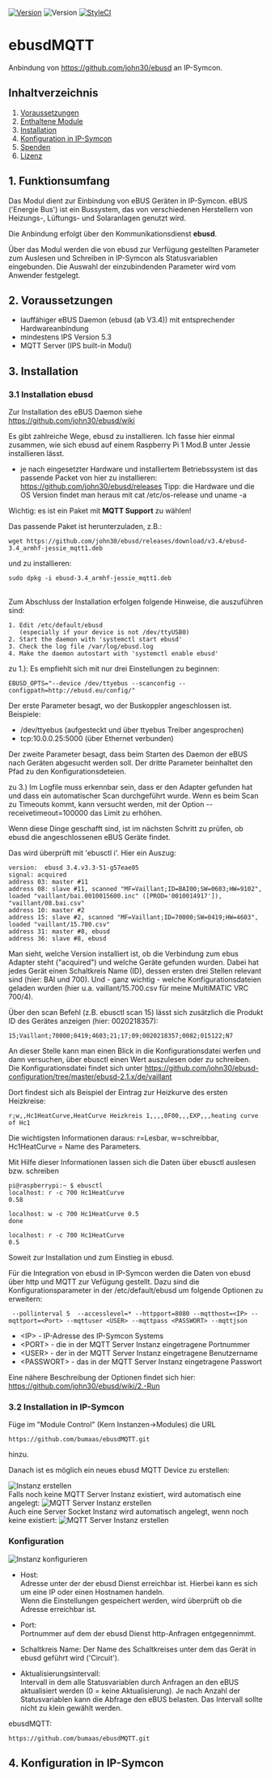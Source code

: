 [![Version](https://img.shields.io/badge/Symcon-PHPModul-red.svg)](https://www.symcon.de/service/dokumentation/entwicklerbereich/sdk-tools/sdk-php/)
![Version](https://img.shields.io/badge/Symcon%20Version-5.3%20%3E-blue.svg)
[![StyleCI](https://styleci.io/repos/175384837/shield?style=flat)](https://styleci.io/repos/175384837)

# ebusdMQTT
   Anbindung von https://github.com/john30/ebusd an IP-Symcon.
 
   ## Inhaltverzeichnis
   1. [Voraussetzungen](#1-voraussetzungen)
   2. [Enthaltene Module](#2-enthaltene-module)
   3. [Installation](#3-installation)
   4. [Konfiguration in IP-Symcon](#4-konfiguration-in-ip-symcon)
   5. [Spenden](#5-spenden)
   6. [Lizenz](#6-lizenz)
   
## 1. Funktionsumfang

Das Modul dient zur Einbindung von eBUS Geräten in IP-Symcon. eBUS ('Energie Bus') ist ein Bussystem, das von verschiedenen Herstellern von Heizungs-, Lüftungs- und Solaranlagen genutzt wird.

Die Anbindung erfolgt über den Kommunikationsdienst **ebusd**.

Über das Modul werden die von ebusd zur Verfügung gestellten Parameter zum Auslesen und Schreiben in IP-Symcon als Statusvariablen eingebunden. Die Auswahl der einzubindenden Parameter wird vom Anwender festgelegt.

  

 
## 2. Voraussetzungen

* lauffähiger eBUS Daemon (ebusd (ab V3.4)) mit entsprechender Hardwareanbindung 
* mindestens IPS Version 5.3
* MQTT Server (IPS built-in Modul) 


## 3. Installation
### 3.1 Installation ebusd
Zur Installation des eBUS Daemon siehe https://github.com/john30/ebusd/wiki

Es gibt zahlreiche Wege, ebusd zu installieren. Ich fasse hier einmal zusammen, wie sich ebusd auf einem Raspberry Pi 1 Mod.B unter Jessie installieren lässt.

- je nach eingesetzter Hardware und installiertem Betriebssystem ist das passende Packet von hier zu installieren: https://github.com/john30/ebusd/releases
Tipp: die Hardware und die OS Version findet man heraus mit 
cat /etc/os-release
und
uname -a

Wichtig: es ist ein Paket mit **MQTT Support** zu wählen!

Das passende Paket ist herunterzuladen, z.B.:
```
wget https://github.com/john30/ebusd/releases/download/v3.4/ebusd-3.4_armhf-jessie_mqtt1.deb
```

und zu installieren:
```
sudo dpkg -i ebusd-3.4_armhf-jessie_mqtt1.deb
```


<br>
Zum Abschluss der Installation erfolgen folgende Hinweise, die auszuführen sind:

```
1. Edit /etc/default/ebusd
   (especially if your device is not /dev/ttyUSB0)
2. Start the daemon with 'systemctl start ebusd'
3. Check the log file /var/log/ebusd.log
4. Make the daemon autostart with 'systemctl enable ebusd'
```

zu 1.): Es empfiehlt sich mit nur drei Einstellungen zu beginnen:
```
EBUSD_OPTS="--device /dev/ttyebus --scanconfig --configpath=http://ebusd.eu/config/"
```

Der erste Parameter besagt, wo der Buskoppler angeschlossen ist.
Beispiele: 

- /dev/ttyebus (aufgesteckt und über ttyebus Treiber angesprochen)
- tcp:10.0.0.25:5000 (über Ethernet verbunden)

Der zweite Parameter besagt, dass beim Starten des Daemon der eBUS nach Geräten abgesucht werden soll. Der dritte Parameter beinhaltet den Pfad zu den Konfigurationsdeteien.

zu 3.)
Im Logfile muss erkennbar sein, dass er den Adapter gefunden hat und dass ein automatischer Scan durchgeführt wurde. Wenn es beim Scan zu Timeouts kommt, kann versucht werden, mit der Option --receivetimeout=100000 das Limit zu erhöhen. 


Wenn diese Dinge geschafft sind, ist im nächsten Schritt zu prüfen, ob ebusd die angeschlossenen eBUS Geräte findet.

Das wird überprüft mit 'ebusctl i'. Hier ein Auszug:

```
version:  ebusd 3.4.v3.3-51-g57eae05
signal: acquired
address 03: master #11
address 08: slave #11, scanned "MF=Vaillant;ID=BAI00;SW=0603;HW=9102", loaded "vaillant/bai.0010015600.inc" ([PROD='0010014917']), "vaillant/08.bai.csv"
address 10: master #2
address 15: slave #2, scanned "MF=Vaillant;ID=70000;SW=0419;HW=4603", loaded "vaillant/15.700.csv"
address 31: master #8, ebusd
address 36: slave #8, ebusd
```
Man sieht, welche Version installiert ist, ob die Verbindung zum ebus Adapter steht ("acquired") und welche Geräte gefunden wurden. Dabei hat jedes Gerät einen Schaltkreis Name (ID), dessen ersten drei Stellen relevant sind (hier: BAI und 700).
Und - ganz wichtig - welche Konfigurationsdateien geladen wurden (hier u.a. vaillant/15.700.csv für meine MultiMATIC VRC 700/4).

Über den scan Befehl (z.B. ebusctl scan 15) lässt sich zusätzlich die Produkt ID des Gerätes anzeigen (hier: 0020218357):

```
15;Vaillant;70000;0419;4603;21;17;09;0020218357;0082;015122;N7
```

An dieser Stelle kann man einen Blick in die Konfigurationsdatei werfen und dann versuchen, über ebusctl einen Wert auszulesen oder zu schreiben.
Die Konfigurationsdatei findet sich unter https://github.com/john30/ebusd-configuration/tree/master/ebusd-2.1.x/de/vaillant 

Dort findest sich als Beispiel der Eintrag zur Heizkurve des ersten Heizkreise:
```
r;w,,Hc1HeatCurve,HeatCurve Heizkreis 1,,,,0F00,,,EXP,,,heating curve of Hc1
```
Die wichtigsten Informationen daraus: r=Lesbar, w=schreibbar, Hc1HeatCurve = Name des Parameters.

Mit Hilfe dieser Informationen lassen sich die Daten über ebusctl auslesen bzw. schreiben
```
pi@raspberrypi:~ $ ebusctl
localhost: r -c 700 Hc1HeatCurve
0.58

localhost: w -c 700 Hc1HeatCurve 0.5
done

localhost: r -c 700 Hc1HeatCurve
0.5
```

Soweit zur Installation und zum Einstieg in ebusd.

Für die Integration von ebusd in IP-Symcon werden die Daten von ebusd über http und MQTT zur Vefügung gestellt. Dazu sind die Konfigurationsparameter in der /etc/default/ebusd um folgende Optionen zu erweitern:
```
 --pollinterval 5  --accesslevel=* --httpport=8080 --mqtthost=<IP> --mqttport=<Port> --mqttuser <USER> --mqttpass <PASSWORT> --mqttjson
```
- \<IP> - IP-Adresse des IP-Symcon Systems
- \<PORT> - die in der MQTT Server Instanz eingetragene Portnummer
- \<USER> - der in der MQTT Server Instanz eingetragene Benutzername
- \<PASSWORT> - das in der MQTT Server Instanz eingetragene Passwort

Eine nähere Beschreibung der Optionen findet sich hier: https://github.com/john30/ebusd/wiki/2.-Run  

### 3.2 Installation in IP-Symcon

Füge im "Module Control" (Kern Instanzen->Modules) die URL 
```
https://github.com/bumaas/ebusdMQTT.git
```
hinzu.

Danach ist es möglich ein neues ebusd MQTT Device zu erstellen:

![Instanz erstellen](imgs/InstanzErstellen.png?raw=true "Instanz erstellen")
<br>Falls noch keine MQTT Server Instanz existiert, wird automatisch eine angelegt:
![MQTT Server Instanz erstellen](imgs/InstanzErstellenMQTTServer.png?raw=true "MQTT Server Instanz erstellen")
<br>Auch eine Server Socket Instanz wird automatisch angelegt, wenn noch keine existiert:
![MQTT Server Instanz erstellen](imgs/InstanzErstellenServerSocket.png?raw=true "Server Socket Instanz erstellen")


### Konfiguration
![Instanz konfigurieren](imgs/InstanzKonfigurieren.png?raw=true "Instanz konfigurieren")
-  Host:  
Adresse unter der der ebusd Dienst erreichbar ist. Hierbei kann es sich um eine IP oder einen Hostnamen handeln.  
Wenn die Einstellungen gespeichert werden, wird überprüft ob die Adresse erreichbar ist.
- Port:  
Portnummer auf dem der ebusd Dienst http-Anfragen entgegennimmt.

- Schaltkreis Name: 
Der Name des Schaltkreises unter dem das Gerät in ebusd geführt wird ('Circuit').
 
- Aktualisierungsintervall:  
Intervall in dem alle Statusvariablen durch Anfragen an den eBUS aktualisiert werden (0 = keine Aktualisierung). Je nach Anzahl der Statusvariablen kann die Abfrage den eBUS belasten. Das Intervall sollte nicht zu klein gewählt werden.





ebusdMQTT:
```
https://github.com/bumaas/ebusdMQTT.git
```

## 4. Konfiguration in IP-Symcon


